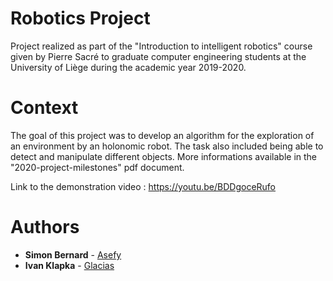 # Robotics Project
Project realized as part of the "Introduction to intelligent robotics" course given by Pierre Sacré to graduate computer engineering students at the University of Liège during the academic year 2019-2020.

# Context
The goal of this project was to develop an algorithm for the exploration of an environment by an holonomic robot. The task also included being able to detect and manipulate different objects. More informations available in the "2020-project-milestones" pdf document.

Link to the demonstration video : https://youtu.be/BDDgoceRufo

# Authors
* **Simon Bernard** - [Asefy](https://github.com/Asefy)
* **Ivan Klapka** - [Glacias](https://github.com/Glacias)
